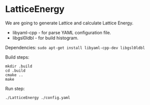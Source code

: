 # LatticeEnergy
We are going to generate Lattice and calculate Lattice Energy.


* libyaml-cpp - for parse YAML configuration file.
* libgsl0ldbl - for build histogram.

Dependencies:
```sudo apt-get install libyaml-cpp-dev libgsl0ldbl```

Build steps:

```
mkdir .build
cd .build
cmake ..
make
```

Run step:

```
./LatticeEnergy ./config.yaml
```
